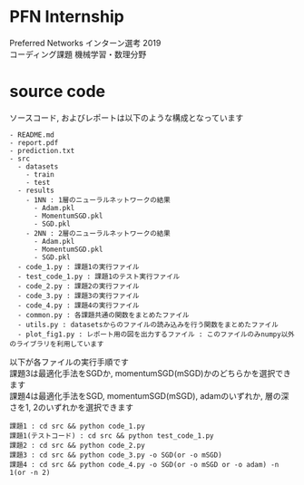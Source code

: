 # PFN Internship
Preferred Networks インターン選考 2019  
コーディング課題 機械学習・数理分野

# source code
ソースコード, およびレポートは以下のような構成となっています  
```
- README.md
- report.pdf
- prediction.txt
- src
  - datasets
    - train
    - test
  - results
    - 1NN : 1層のニューラルネットワークの結果
      - Adam.pkl
      - MomentumSGD.pkl
      - SGD.pkl
    - 2NN : 2層のニューラルネットワークの結果
      - Adam.pkl
      - MomentumSGD.pkl
      - SGD.pkl
  - code_1.py : 課題1の実行ファイル
  - test_code_1.py : 課題1のテスト実行ファイル
  - code_2.py : 課題2の実行ファイル
  - code_3.py : 課題3の実行ファイル
  - code_4.py : 課題4の実行ファイル
  - common.py : 各課題共通の関数をまとめたファイル
  - utils.py : datasetsからのファイルの読み込みを行う関数をまとめたファイル
  - plot_fig1.py : レポート用の図を出力するファイル : このファイルのみnumpy以外のライブラリを利用しています
```

以下が各ファイルの実行手順です  
課題3は最適化手法をSGDか, momentumSGD(mSGD)かのどちらかを選択できます  
課題4は最適化手法をSGD, momentumSGD(mSGD), adamのいずれか, 層の深さを1, 2のいずれかを選択できます  
```
課題1 : cd src && python code_1.py
課題1(テストコード) : cd src && python test_code_1.py
課題2 : cd src && python code_2.py
課題3 : cd src && python code_3.py -o SGD(or -o mSGD)
課題4 : cd src && python code_4.py -o SGD(or -o mSGD or -o adam) -n 1(or -n 2)
```